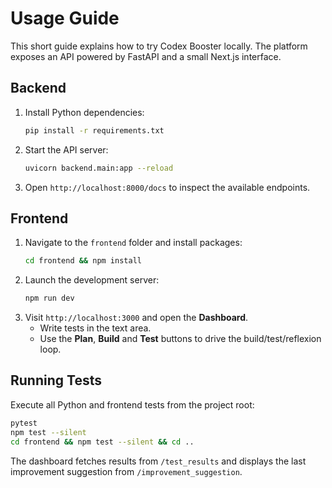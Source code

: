 # Usage Guide

This short guide explains how to try Codex Booster locally. The platform exposes
an API powered by FastAPI and a small Next.js interface.

## Backend

1. Install Python dependencies:
   ```bash
   pip install -r requirements.txt
   ```
2. Start the API server:
   ```bash
   uvicorn backend.main:app --reload
   ```
3. Open `http://localhost:8000/docs` to inspect the available endpoints.

## Frontend

1. Navigate to the `frontend` folder and install packages:
   ```bash
   cd frontend && npm install
   ```
2. Launch the development server:
   ```bash
   npm run dev
   ```
3. Visit `http://localhost:3000` and open the **Dashboard**.
   - Write tests in the text area.
   - Use the **Plan**, **Build** and **Test** buttons to drive the
     build/test/reflexion loop.

## Running Tests

Execute all Python and frontend tests from the project root:

```bash
pytest
npm test --silent
cd frontend && npm test --silent && cd ..
```

The dashboard fetches results from `/test_results` and displays the last
improvement suggestion from `/improvement_suggestion`.
